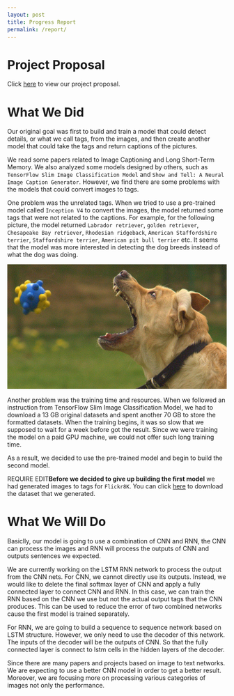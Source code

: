 ```yaml
---
layout: post
title: Progress Report
permalink: /report/
---
```


# Project Proposal

Click [here](../proposal/) to view our project proposal.

# What We Did

Our original goal was first to build and train a model that could detect details, or what we call tags, from the images, and then create another model that could take the tags and return captions of the pictures. 

We read some papers related to Image Captioning and Long Short-Term Memory. We also analyzed some models designed by others, such as `TensorFlow Slim Image Classification Model` and `Show and Tell: A Neural Image Caption Generator`. However, we find there are some problems with the models that could convert images to tags. 

One problem was the unrelated tags. When we tried to use a pre-trained model called `Inception V4` to convert the images, the model returned some tags that were not related to the captions. For example, for the following picture, the model returned `Labrador retriever`, `golden retriever`, `Chesapeake Bay retriever`, `Rhodesian ridgeback`, `American Staffordshire terrier`, `Staffordshire terrier`, `American pit bull terrier` etc. It seems that the model was more interested in detecting the dog breeds instead of what the dog was doing.

![dog](../assets/example.jpg)

Another problem was the training time and resources. When we followed an instruction from TensorFlow Slim Image Classification Model, we had to download a 13 GB original datasets and spent another 70 GB to store the formatted datasets. When the training begins, it was so slow that we supposed to wait for a week before got the result. Since we were training the model on a paid GPU machine, we could not offer such long training time.

As a result, we decided to use the pre-trained model and begin to build the second model. 

REQUIRE EDIT**Before we decided to give up building the first model** we had generated images to tags for `Flickr8K`. You can click [here]() to download the dataset that we generated. 

# What We Will Do

Basiclly, our model is going to use a combination of CNN and RNN, the CNN can process the images and RNN will process the outputs of CNN and outputs sentences we expected.

We are currently working on the LSTM RNN network to process the output from the CNN nets. For CNN, we cannot directly use its outputs. Instead, we would like to delete the final softmax layer of CNN and apply a fully connected layer to connect CNN and RNN. In this case, we can train the RNN based on the CNN we use but not the actual output tags that the CNN produces. This can be used to reduce the error of two combined networks cause the first model is trained separately.

For RNN, we are going to build a sequence to sequence network based on LSTM structure. However, we only need to use the decoder of this network. The inputs of the decoder will be the outputs of CNN. So that the fully connected layer is connect to  lstm cells in the hidden layers of the decoder.

Since there are many papers and projects based on image to text networks. We are expecting to use a better CNN model in order to get a better result. Moreover, we are focusing more on processing various categories of images not only the performance.

